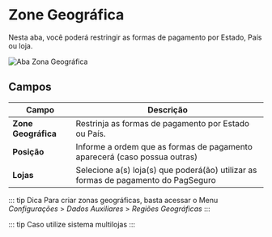 # Zone Geográfica

Nesta aba, você poderá restringir as formas de pagamento por Estado, País ou loja.

![Aba Zona Geográfica](/PagSeguro-Checkout-Transparente/assets/tab-geo-zone.png#zoom)

## Campos

| Campo | Descrição |
| ----- | --------- |
| **Zone Geográfica** | Restrinja as formas de pagamento por Estado ou País. |
| **Posição** | Informe a ordem que as formas de pagamento aparecerá (caso possua outras) |
| **Lojas** | Selecione a(s) loja(s) que poderá(ão) utilizar as formas de pagamento do PagSeguro |

::: tip Dica
Para criar zonas geográficas, basta acessar o Menu *Configurações* > *Dados Auxiliares* > *Regiões Geográficas*
:::

::: tip
Caso utilize sistema multilojas
:::